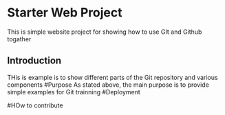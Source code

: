 # Starter Web Project
This is simple website project for showing how to use GIt and Github 
togather

## Introduction
THis is example is to show different parts of the Git repository and 
various components
#Purpose
As stated above, the main purpose is to provide simple examples for Git 
trainning
#Deployment

#HOw to contribute
